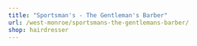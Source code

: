 ```yaml
---
title: "Sportsman's - The Gentleman's Barber"
url: /west-monroe/sportsmans-the-gentlemans-barber/
shop: hairdresser
---
```

